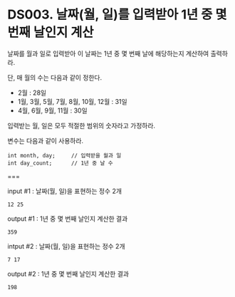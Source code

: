 # DS003. 날짜(월, 일)를 입력받아 1년 중 몇 번째 날인지 계산
날짜를 월과 일로 입력받아 이 날짜는 1년 중 몇 번째 날에 해당하는지 계산하여 출력하라.

단, 매 월의 수는 다음과 같이 정한다.

- 2월 : 28일
- 1월, 3월, 5월, 7월, 8월, 10월, 12월 : 31일
- 4월, 6월, 9월, 11월 : 30일

입력받는 월, 일은 모두 적절한 범위의 숫자라고 가정하라.


변수는 다음과 같이 사용하라.
```
int month, day;     // 입력받을 월과 일
int day_count;      // 1년 중 날 수
```

===

input #1 : 날짜(월, 일)을 표현하는 정수 2개
```
12 25
```
output #1 : 1년 중 몇 번째 날인지 계산한 결과
```
359
```

intput #2 : 날짜(월, 일)을 표현하는 정수 2개
```
7 17
```
output #2 : 1년 중 몇 번째 날인지 계산한 결과
```
198
```
